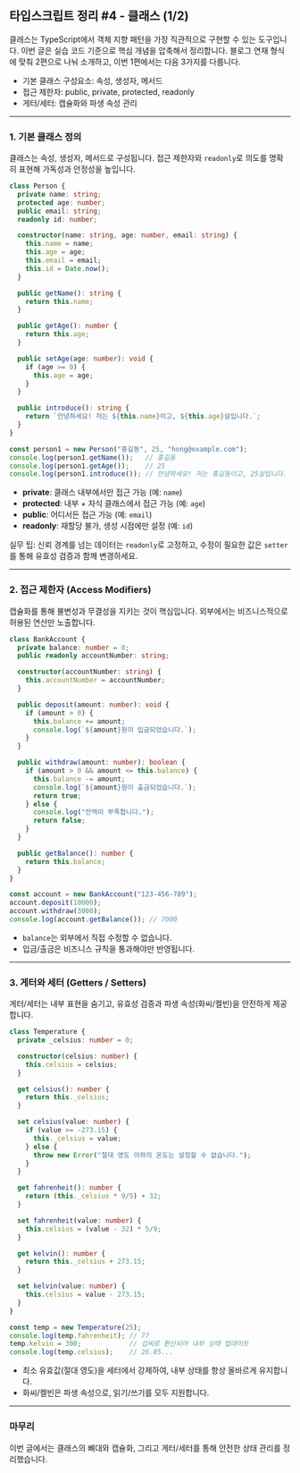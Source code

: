 ## 타입스크립트 정리 #4 - 클래스 (1/2)

클래스는 TypeScript에서 객체 지향 패턴을 가장 직관적으로 구현할 수 있는 도구입니다. 이번 글은 실습 코드 기준으로 핵심 개념을 압축해서 정리합니다. 블로그 연재 형식에 맞춰 2편으로 나눠 소개하고, 이번 1편에서는 다음 3가지를 다룹니다.

- 기본 클래스 구성요소: 속성, 생성자, 메서드
- 접근 제한자: public, private, protected, readonly
- 게터/세터: 캡슐화와 파생 속성 관리

---

### 1. 기본 클래스 정의

클래스는 속성, 생성자, 메서드로 구성됩니다. 접근 제한자와 `readonly`로 의도를 명확히 표현해 가독성과 안정성을 높입니다.

```typescript
class Person {
  private name: string;
  protected age: number;
  public email: string;
  readonly id: number;

  constructor(name: string, age: number, email: string) {
    this.name = name;
    this.age = age;
    this.email = email;
    this.id = Date.now();
  }

  public getName(): string {
    return this.name;
  }

  public getAge(): number {
    return this.age;
  }

  public setAge(age: number): void {
    if (age >= 0) {
      this.age = age;
    }
  }

  public introduce(): string {
    return `안녕하세요! 저는 ${this.name}이고, ${this.age}살입니다.`;
  }
}

const person1 = new Person("홍길동", 25, "hong@example.com");
console.log(person1.getName());   // 홍길동
console.log(person1.getAge());    // 25
console.log(person1.introduce()); // 안녕하세요! 저는 홍길동이고, 25살입니다.
```

- **private**: 클래스 내부에서만 접근 가능 (예: `name`)
- **protected**: 내부 + 자식 클래스에서 접근 가능 (예: `age`)
- **public**: 어디서든 접근 가능 (예: `email`)
- **readonly**: 재할당 불가, 생성 시점에만 설정 (예: `id`)

실무 팁: 신뢰 경계를 넘는 데이터는 `readonly`로 고정하고, 수정이 필요한 값은 `setter`를 통해 유효성 검증과 함께 변경하세요.

---

### 2. 접근 제한자 (Access Modifiers)

캡슐화를 통해 불변성과 무결성을 지키는 것이 핵심입니다. 외부에서는 비즈니스적으로 허용된 연산만 노출합니다.

```typescript
class BankAccount {
  private balance: number = 0;
  public readonly accountNumber: string;

  constructor(accountNumber: string) {
    this.accountNumber = accountNumber;
  }

  public deposit(amount: number): void {
    if (amount > 0) {
      this.balance += amount;
      console.log(`${amount}원이 입금되었습니다.`);
    }
  }

  public withdraw(amount: number): boolean {
    if (amount > 0 && amount <= this.balance) {
      this.balance -= amount;
      console.log(`${amount}원이 출금되었습니다.`);
      return true;
    } else {
      console.log("잔액이 부족합니다.");
      return false;
    }
  }

  public getBalance(): number {
    return this.balance;
  }
}

const account = new BankAccount("123-456-789");
account.deposit(10000);
account.withdraw(3000);
console.log(account.getBalance()); // 7000
```

- `balance`는 외부에서 직접 수정할 수 없습니다.
- 입금/출금은 비즈니스 규칙을 통과해야만 반영됩니다.

---

### 3. 게터와 세터 (Getters / Setters)

게터/세터는 내부 표현을 숨기고, 유효성 검증과 파생 속성(화씨/켈빈)을 안전하게 제공합니다.

```typescript
class Temperature {
  private _celsius: number = 0;

  constructor(celsius: number) {
    this.celsius = celsius;
  }

  get celsius(): number {
    return this._celsius;
  }

  set celsius(value: number) {
    if (value >= -273.15) {
      this._celsius = value;
    } else {
      throw new Error("절대 영도 이하의 온도는 설정할 수 없습니다.");
    }
  }

  get fahrenheit(): number {
    return (this._celsius * 9/5) + 32;
  }

  set fahrenheit(value: number) {
    this.celsius = (value - 32) * 5/9;
  }

  get kelvin(): number {
    return this._celsius + 273.15;
  }

  set kelvin(value: number) {
    this.celsius = value - 273.15;
  }
}

const temp = new Temperature(25);
console.log(temp.fahrenheit); // 77
temp.kelvin = 300;            // 섭씨로 환산되어 내부 상태 업데이트
console.log(temp.celsius);    // 26.85...
```

- 최소 유효값(절대 영도)을 세터에서 강제하여, 내부 상태를 항상 올바르게 유지합니다.
- 화씨/켈빈은 파생 속성으로, 읽기/쓰기를 모두 지원합니다.

---

### 마무리

이번 글에서는 클래스의 뼈대와 캡슐화, 그리고 게터/세터를 통해 안전한 상태 관리를 정리했습니다.

